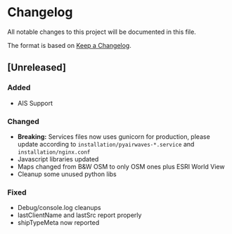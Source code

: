 # Changelog
All notable changes to this project will be documented in this file.

The format is based on [Keep a Changelog](https://keepachangelog.com/en/1.0.0/).

## [Unreleased]
### Added
- AIS Support

### Changed
- **Breaking:** Services files now uses gunicorn for production, please update according to `installation/pyairwaves-*.service` and `installation/nginx.conf`
- Javascript libraries updated
- Maps changed from B&W OSM to only OSM ones plus ESRI World View
- Cleanup some unused python libs

### Fixed
- Debug/console.log cleanups
- lastClientName and lastSrc report properly
- shipTypeMeta now reported